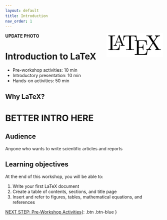 ```yaml
---
layout: default
title: Introduction 
nav_order: 1
---
```

**UPDATE PHOTO**
<img src="images/logo.png" style="float:right;width:180px;" alt="image description">

# Introduction to LaTeX

- Pre-workshop activities: 10 min 
- Introductory presentation: 10 min
- Hands-on activities: 50 min

## Why LaTeX?

# **BETTER INTRO HERE**

## Audience

Anyone who wants to write scientific articles and reports

## Learning objectives

At the end of this workshop, you will be able to:

1. Write your first LaTeX document
2. Create a table of contents, sections, and title page
3. Insert and refer to figures, tables, mathematical equations, and references
 
[NEXT STEP: Pre-Workshop Activities](pre-workshop.html){: .btn .btn-blue }
